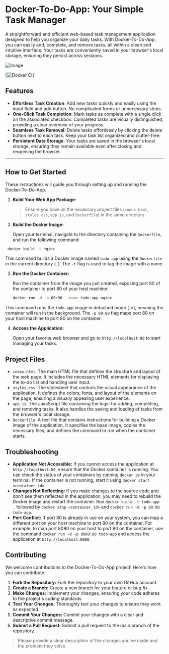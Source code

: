 # Docker-To-Do-App: Your Simple Task Manager

A straightforward and efficient web-based task management application designed to help you organize your daily tasks. With Docker-To-Do-App, you can easily add, complete, and remove tasks, all within a clean and intuitive interface. Your tasks are conveniently saved in your browser's local storage, ensuring they persist across sessions.


![Image](https://github.com/user-attachments/assets/13105e84-2a4b-4e6b-b1c7-408db0faaf06)



[![Docker CI](https://github.com/omokehinde-hub/To-Do-App/actions/workflows/workflow.yml/badge.svg)] 


## Features

- **Effortless Task Creation**: Add new tasks quickly and easily using the input field and add button. No complicated forms or unnecessary steps.  
- **One-Click Task Completion**: Mark tasks as complete with a single click on the associated checkbox. Completed tasks are visually distinguished, providing a clear overview of your progress.  
- **Seamless Task Removal**: Delete tasks effortlessly by clicking the delete button next to each task. Keep your task list organized and clutter-free.  
- **Persistent Data Storage**: Your tasks are saved in the browser's local storage, ensuring they remain available even after closing and reopening the browser.

---

## How to Get Started

These instructions will guide you through setting up and running the Docker-To-Do-App.

1.  **Build Your Web App Package:**

    > Ensure you have all the necessary project files (`index.html`, `styles.css`, `app.js`, and `Dockerfile`) in the same directory.

2.  **Build the Docker Image:**
   
    Open your terminal, navigate to the directory containing the `Dockerfile`, and run the following command:
  ```bash  
   docker build -t nginx .
   ```

This command builds a Docker image named `todo-app` using the `Dockerfile` in the current directory (`.`).  The `-t` flag is used to tag the image with a name.

3.  **Run the Docker Container:**

    Run the container from the image you just created, exposing port 80 of the container to port 80 of your host machine:
    ```bash
    docker run -d -p 80:80 --name todo-app nginx
     ```

This command runs the `todo-app` image in detached mode (`-d`), meaning the container will run in the background. The `-p 80:80` flag maps port 80 on your host machine to port 80 on the container.

4.  **Access the Application:**

    Open your favorite web browser and go to `http://localhost:80` to start managing your tasks.

## Project Files

-   `index.html`: The main HTML file that defines the structure and layout of the web page. It includes the necessary HTML elements for displaying the to-do list and handling user input.
-   `styles.css`: The stylesheet that controls the visual appearance of the application.  It defines the colors, fonts, and layout of the elements on the page, ensuring a visually appealing user experience.
-   `app.js`:  The JavaScript file containing the logic for adding, completing, and removing tasks. It also handles the saving and loading of tasks from the browser's local storage.
-   `Dockerfile`: A text file that contains instructions for building a Docker image of the application. It specifies the base image, copies the necessary files, and defines the command to run when the container starts.

## Troubleshooting

-   **Application Not Accessible:** If you cannot access the application at `http://localhost:80`, ensure that the Docker container is running.  You can check the status of your containers by running `docker ps` in your terminal. If the container is not running, start it using `docker start <container_id>`.
-   **Changes Not Reflecting:** If you make changes to the source code and don't see them reflected in the application, you may need to rebuild the Docker image and restart the container.  Run `docker build -t todo-app .` followed by `docker stop <container_id>` and `docker run -d -p 80:80 todo-app`.
-   **Port Conflict:** If port 80 is already in use on your system, you can map a different port on your host machine to port 80 on the container.  For example, to map port 8080 on your host to port 80 on the container, use the command `docker run -d -p 8080:80 todo-app` and access the application at `http://localhost:8080`.

## Contributing

We welcome contributions to the Docker-To-Do-App project! Here's how you can contribute:

1.  **Fork the Repository:** Fork the repository to your own GitHub account.
2.  **Create a Branch:** Create a new branch for your feature or bug fix.
3.  **Make Changes:** Implement your changes, ensuring your code adheres to the project's coding standards.
4.  **Test Your Changes:** Thoroughly test your changes to ensure they work as expected.
5.  **Commit Your Changes:** Commit your changes with a clear and descriptive commit message.
6.  **Submit a Pull Request:** Submit a pull request to the main branch of the repository.

> Please provide a clear description of the changes you've made and the problem they solve.
